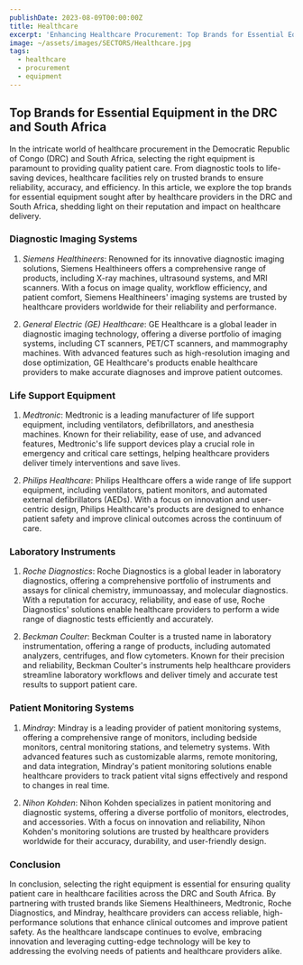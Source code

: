 ```yaml
---
publishDate: 2023-08-09T00:00:00Z
title: Healthcare
excerpt: 'Enhancing Healthcare Procurement: Top Brands for Essential Equipment in the DRC and South Africa'
image: ~/assets/images/SECTORS/Healthcare.jpg
tags:
  - healthcare
  - procurement
  - equipment
---
```


## Top Brands for Essential Equipment in the DRC and South Africa

In the intricate world of healthcare procurement in the Democratic Republic of Congo (DRC) and South Africa, selecting the right equipment is paramount to providing quality patient care. From diagnostic tools to life-saving devices, healthcare facilities rely on trusted brands to ensure reliability, accuracy, and efficiency. In this article, we explore the top brands for essential equipment sought after by healthcare providers in the DRC and South Africa, shedding light on their reputation and impact on healthcare delivery.

### Diagnostic Imaging Systems

1. *Siemens Healthineers*: Renowned for its innovative diagnostic imaging solutions, Siemens Healthineers offers a comprehensive range of products, including X-ray machines, ultrasound systems, and MRI scanners. With a focus on image quality, workflow efficiency, and patient comfort, Siemens Healthineers' imaging systems are trusted by healthcare providers worldwide for their reliability and performance.

2. *General Electric (GE) Healthcare*: GE Healthcare is a global leader in diagnostic imaging technology, offering a diverse portfolio of imaging systems, including CT scanners, PET/CT scanners, and mammography machines. With advanced features such as high-resolution imaging and dose optimization, GE Healthcare's products enable healthcare providers to make accurate diagnoses and improve patient outcomes.

### Life Support Equipment

1. *Medtronic*: Medtronic is a leading manufacturer of life support equipment, including ventilators, defibrillators, and anesthesia machines. Known for their reliability, ease of use, and advanced features, Medtronic's life support devices play a crucial role in emergency and critical care settings, helping healthcare providers deliver timely interventions and save lives.

2. *Philips Healthcare*: Philips Healthcare offers a wide range of life support equipment, including ventilators, patient monitors, and automated external defibrillators (AEDs). With a focus on innovation and user-centric design, Philips Healthcare's products are designed to enhance patient safety and improve clinical outcomes across the continuum of care.

### Laboratory Instruments

1. *Roche Diagnostics*: Roche Diagnostics is a global leader in laboratory diagnostics, offering a comprehensive portfolio of instruments and assays for clinical chemistry, immunoassay, and molecular diagnostics. With a reputation for accuracy, reliability, and ease of use, Roche Diagnostics' solutions enable healthcare providers to perform a wide range of diagnostic tests efficiently and accurately.

2. *Beckman Coulter*: Beckman Coulter is a trusted name in laboratory instrumentation, offering a range of products, including automated analyzers, centrifuges, and flow cytometers. Known for their precision and reliability, Beckman Coulter's instruments help healthcare providers streamline laboratory workflows and deliver timely and accurate test results to support patient care.

### Patient Monitoring Systems

1. *Mindray*: Mindray is a leading provider of patient monitoring systems, offering a comprehensive range of monitors, including bedside monitors, central monitoring stations, and telemetry systems. With advanced features such as customizable alarms, remote monitoring, and data integration, Mindray's patient monitoring solutions enable healthcare providers to track patient vital signs effectively and respond to changes in real time.

2. *Nihon Kohden*: Nihon Kohden specializes in patient monitoring and diagnostic systems, offering a diverse portfolio of monitors, electrodes, and accessories. With a focus on innovation and reliability, Nihon Kohden's monitoring solutions are trusted by healthcare providers worldwide for their accuracy, durability, and user-friendly design.

### Conclusion

In conclusion, selecting the right equipment is essential for ensuring quality patient care in healthcare facilities across the DRC and South Africa. By partnering with trusted brands like Siemens Healthineers, Medtronic, Roche Diagnostics, and Mindray, healthcare providers can access reliable, high-performance solutions that enhance clinical outcomes and improve patient safety. As the healthcare landscape continues to evolve, embracing innovation and leveraging cutting-edge technology will be key to addressing the evolving needs of patients and healthcare providers alike.
